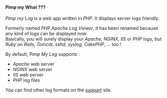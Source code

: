 #### Pimp my What ???

*Pimp my Log* is a web app written in *PHP*. It displays server logs friendly.

Formerly named *PHP Apache Log Viewer*, it has been renamed because any kind of logs can be displayed now.  
Basically, you will surely display your *Apache*, *NGINX*, *IIS* or *PHP logs*, but *Ruby on Rails*, *Tomcat*, *sshd*, *syslog*, *CakePHP*, ... too !

By default, *Pimp My Log* supports :

- *Apache* web server
- *NGINX* web server
- *IIS* web server
- *PHP* log files

You can find other log formats on the [support](http://support.pimpmylog.com) site.
